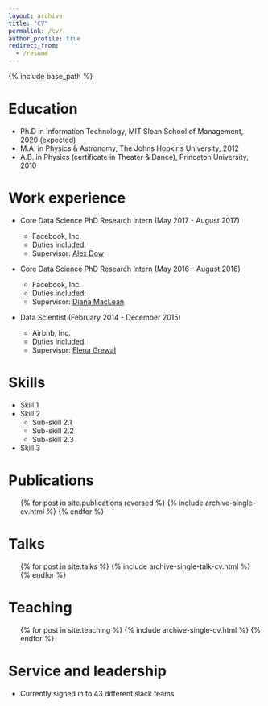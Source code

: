 ```yaml
---
layout: archive
title: "CV"
permalink: /cv/
author_profile: true
redirect_from:
  - /resume
---
```


{% include base_path %}

Education
======
* Ph.D in Information Technology, MIT Sloan School of Management, 2020 (expected)
* M.A. in Physics & Astronomy, The Johns Hopkins University, 2012
* A.B. in Physics (certificate in Theater & Dance), Princeton University, 2010

Work experience
======
* Core Data Science PhD Research Intern (May 2017 - August 2017)
  * Facebook, Inc.
  * Duties included: 
  * Supervisor: [Alex Dow](https://research.fb.com/people/dow-alex/)

* Core Data Science PhD Research Intern (May 2016 - August 2016)
  * Facebook, Inc.
  * Duties included:
  * Supervisor: [Diana MacLean](https://research.fb.com/people/maclean-diana/)

* Data Scientist (February 2014 - December 2015)
  * Airbnb, Inc.
  * Duties included:
  * Supervisor: [Elena Grewal](https://www.linkedin.com/in/elena-grewal/)


Skills
======
* Skill 1
* Skill 2
  * Sub-skill 2.1
  * Sub-skill 2.2
  * Sub-skill 2.3
* Skill 3

Publications
======
  <ul>{% for post in site.publications reversed %}
    {% include archive-single-cv.html %}
  {% endfor %}</ul>
  
Talks
======
  <ul>{% for post in site.talks %}
    {% include archive-single-talk-cv.html %}
  {% endfor %}</ul>
  
Teaching
======
  <ul>{% for post in site.teaching %}
    {% include archive-single-cv.html %}
  {% endfor %}</ul>
  
Service and leadership
======
* Currently signed in to 43 different slack teams
